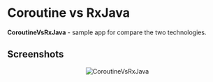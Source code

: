 # Coroutine vs RxJava

<b>CoroutineVsRxJava</b> - sample app for compare the two technologies.

## Screenshots
<p align="center">
  <a>
    <img alt="CoroutineVsRxJava" src="https://user-images.githubusercontent.com/13707343/94315210-c0985580-ff8a-11ea-8051-0b163164b306.gif" />
  </a>
</p>
